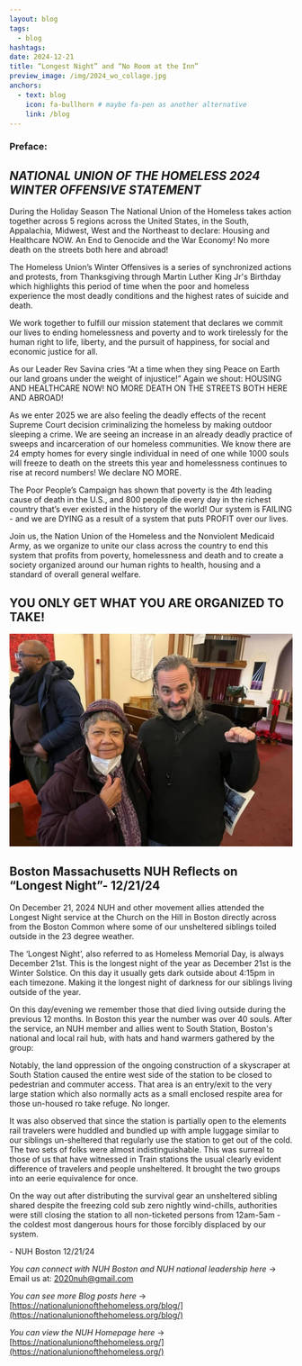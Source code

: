```yaml
---
layout: blog
tags:
  - blog
hashtags:
date: 2024-12-21
title: “Longest Night” and “No Room at the Inn” 
preview_image: /img/2024_wo_collage.jpg
anchors:
  - text: blog
    icon: fa-bullhorn # maybe fa-pen as another alternative
    link: /blog
---
```




### Preface:

## _**NATIONAL UNION OF THE HOMELESS 2024 WINTER OFFENSIVE STATEMENT**_ 

During the Holiday Season The National Union of the Homeless takes action together across 5 regions across the United States, in the South, Appalachia, Midwest, West and the Northeast to declare: Housing and Healthcare NOW. An End to Genocide and the War Economy! No more death on the streets both here and abroad!  

The Homeless Union’s Winter Offensives is a  series of synchronized actions and protests, from Thanksgiving through Martin Luther King Jr's Birthday which highlights this period of time when the poor and homeless experience the most deadly conditions and the highest rates of suicide and death. 

We work together to fulfill our mission statement that declares we commit our lives to ending homelessness and poverty and to work tirelessly for the human right to life, liberty, and the pursuit of happiness, for social and economic justice for all.

As our Leader Rev Savina cries “At a time when they sing Peace on Earth our land groans under the weight of injustice!” Again we shout: HOUSING AND HEALTHCARE NOW! NO MORE DEATH ON THE STREETS BOTH HERE AND ABROAD! 

As we enter 2025 we are also feeling the deadly effects of the recent Supreme Court decision criminalizing the homeless by making outdoor sleeping a crime. We are seeing an increase in an already deadly practice of sweeps and incarceration of our homeless communities. We know there are 24 empty homes for every single individual in need of one while 1000 souls will freeze to death on the streets this year and homelessness continues to rise at record numbers! We declare NO MORE. 

The Poor People’s Campaign has shown that poverty is the 4th leading cause of death in the U.S., and 800 people die every day in the richest country that’s ever existed in the history of the world! Our system is FAILING - and we are DYING as a result of a system that puts PROFIT over our lives. 

Join us, the Nation Union of the Homeless and the Nonviolent Medicaid Army, as we organize to unite our class across the country to end this system that profits from poverty, homelessness and death and to create a society organized around our human rights to health, housing and a standard of overall general welfare. 

## **YOU ONLY GET WHAT YOU ARE ORGANIZED TO TAKE!**

![You Only Get What You're Organized to Take!](./img/longest_night_people.jpeg)  

## **Boston Massachusetts NUH Reflects on “Longest Night”- 12/21/24**

On December 21, 2024 NUH and other movement allies attended the Longest Night service at the Church on the Hill in Boston directly across from the Boston Common where some of our unsheltered siblings toiled outside in the 23 degree weather.

The ‘Longest Night’, also referred to as Homeless Memorial Day, is always December 21st. This is the longest night of the year as December 21st is the Winter Solstice. On this day it usually gets dark outside about 4:15pm in each timezone. Making it the longest night of darkness for our siblings living outside of the year.

On this day/evening we remember those that died living outside during the previous 12 months. In Boston this year the number was over 40 souls.
After the service, an NUH member and allies went to South Station, Boston's national and local rail hub, with hats and hand warmers gathered by the group:

Notably, the land oppression of the ongoing construction of a skyscraper at South Station caused the entire west side of the station to be closed to pedestrian and commuter access. That area is an entry/exit to the very large station which also normally acts as a small enclosed respite area for those un-housed ro take refuge. No longer.

It was also observed that since the station is partially open to the elements rail travelers were huddled and bundled up with ample luggage similar to our siblings un-sheltered that regularly use the station to get out of the cold. The two sets of folks were almost indistinguishable. This was surreal to those of us that have witnessed in Train stations the usual clearly evident difference of travelers and people unsheltered. It brought the two groups into an eerie equivalence for once.

On the way out after distributing the survival gear an unsheltered sibling shared despite the freezing cold sub zero nightly wind-chills, authorities were still closing the station to all non-ticketed persons from 12am-5am - the coldest most dangerous hours for those forcibly displaced by our system.

\- NUH Boston 12/21/24

*You can connect with NUH Boston and NUH national leadership here* →  
Email us at: [2020nuh@gmail.com](mailto:2020nuh@gmail.com)

*You can see more Blog posts here* →
[https://nationalunionofthehomeless.org/blog/](https://nationalunionofthehomeless.org/blog/) 

*You can view the NUH Homepage here* → 
[https://nationalunionofthehomeless.org/](https://nationalunionofthehomeless.org/)


